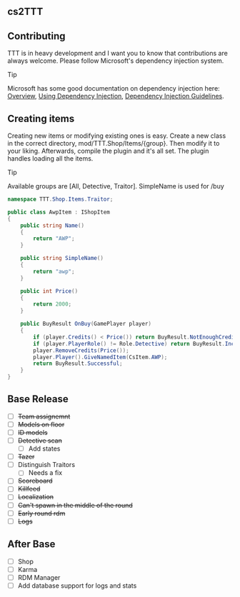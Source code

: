 ## cs2TTT

## Contributing
TTT is in heavy development and I want you to know that contributions are always welcome. Please follow Microsoft's dependency injection system.

> [!TIP]
> Microsoft has some good documentation on dependency injection here: 
> [Overview](https://learn.microsoft.com/en-us/dotnet/core/extensions/dependency-injection),
> [Using Dependency Injection](https://learn.microsoft.com/en-us/dotnet/core/extensions/dependency-injection-usage),
> [Dependency Injection Guidelines](https://learn.microsoft.com/en-us/dotnet/core/extensions/dependency-injection-guidelines).

## Creating items

Creating new items or modifying existing ones is easy. Create a new class in the correct directory, mod/TTT.Shop/Items/{group}. Then modify it to your liking. Afterwards, compile the plugin and it's all set. The plugin handles loading all the items.

> [!TIP]
> Available groups are [All, Detective, Traitor].
> SimpleName is used for /buy <name>

```c#
namespace TTT.Shop.Items.Traitor;

public class AwpItem : IShopItem
{
    public string Name()
    {
        return "AWP";
    }

    public string SimpleName()
    {
        return "awp";
    }

    public int Price()
    {
        return 2000;
    }

    public BuyResult OnBuy(GamePlayer player)
    {
        if (player.Credits() < Price()) return BuyResult.NotEnoughCredits;
        if (player.PlayerRole() != Role.Detective) return BuyResult.IncorrectRole;
        player.RemoveCredits(Price());
        player.Player().GiveNamedItem(CsItem.AWP);
        return BuyResult.Successful;
    }
}
```

## Base Release
- [ ] ~~Team assignemnt~~
- [ ] ~~Models on floor~~
- [ ] ~~ID models~~
- [ ] ~~Detective scan~~
     - [ ] Add states
- [ ] ~~Tazer~~
- [ ] Distinguish Traitors
     - [ ] Needs a fix
- [ ] ~~Scoreboard~~
- [ ] ~~Killfeed~~
- [ ] ~~Localization~~
- [ ] ~~Can't spawn in the middle of the round~~
- [ ] ~~Early round rdm~~
- [ ] ~~Logs~~

## After Base
- [ ] Shop
- [ ] Karma
- [ ] RDM Manager
- [ ] Add database support for logs and stats
